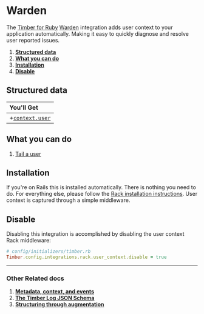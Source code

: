 # Warden

The [Timber for Ruby](https://github.com/timberio/timber-ruby) [Warden](https://github.com/hassox/warden) integration adds user context to your application automatically. Making it easy to quickly diagnose and resolve user reported issues.

1. [**Structured data**](#structured-data)
2. [**What you can do**](#what-you-can-do)
3. [**Installation**](#installation)
4. [**Disable**](#disable)

## Structured data

|You'll Get|
|:------|
|<i>+</i>[`context.user`](/concepts/log-event-json-schema/context/user-context)|

## What you can do

1. [Tail a user](/app/console/tail-a-user)

## Installation

If you're on Rails this is installed automatically. There is nothing you need to do. For everything else, please follow the [Rack installation instructions](/languages/ruby/integrations/rack). User context is captured through a simple middleware.

## Disable

Disabling this integration is accomplished by disabling the user context Rack middleware:

```ruby
# config/initializers/timber.rb
Timber.config.integrations.rack.user_context.disable = true
```

---

### Other Related docs

1. [**Metadata, context, and events**](/concepts/metadata-context-and-events)
2. [**The Timber Log JSON Schema**](/concepts/log-event-json-schema)
3. [**Structuring through augmentation**](/concepts/structuring-through-augmentation)
